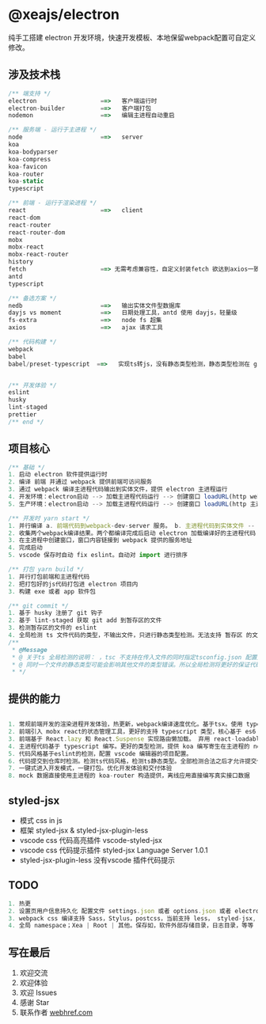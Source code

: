 # @xeajs/electron

纯手工搭建 electron 开发环境，快速开发模板、本地保留webpack配置可自定义修改。

## 涉及技术栈

``` js
/** 端支持 */
electron                  ==>   客户端运行时
electron-builder          ==>   客户端打包
nodemon                   ==>   编辑主进程自动重启

/** 服务端 - 运行于主进程 */
node                      ==>   server
koa
koa-bodyparser
koa-compress
koa-favicon
koa-router
koa-static
typescript

/** 前端 - 运行于渲染进程 */
react                     ==>   client
react-dom
react-router
react-router-dom
mobx
mobx-react
mobx-react-router
history
fetch                     ==> 无需考虑兼容性，自定义封装fetch 欲达到axios一致的使用体验
antd
typescript

/** 备选方案 */
nedb                      ==>   输出实体文件型数据库
dayjs vs moment           ==>   日期处理工具，antd 使用 dayjs，轻量级
fs-extra                  ==>   node fs 超集
axios                     ==>   ajax 请求工具

/** 代码构建 */
webpack
babel
babel/preset-typescript  ==>   实现ts转js，没有静态类型检测，静态类型检测在 git 钩子


/** 开发体验 */
eslint
husky
lint-staged
prettier
/** end */

```

## 项目核心

```js
/** 基础 */
1. 启动 electron 软件提供运行时
2. 编译 前端 并通过 webpack 提供前端可访问服务
3. 通过 webpack 编译主进程代码输出到实体文件，提供 electron 主进程运行
4. 开发环境：electron启动 --> 加载主进程代码运行 --> 创建窗口 loadURL(http webpack server) --> 显示界面
5. 生产环境：electron启动 --> 加载主进程代码运行 --> 创建窗口 loadURL(http 主进程提供server) --> 显示界面

/** 开发时 yarn start */
1. 并行编译 a. 前端代码到webpack-dev-server 服务。 b. 主进程代码到实体文件 -- dist/serve/index.js
2. 收集两个webpack编译结果。两个都编译完成后启动 electron 加载编译好的主进程代码
3. 在主进程中创建窗口，窗口内容链接到 webpack 提供的服务地址
4. 完成启动
5. vscode 保存时自动 fix eslint。自动对 import 进行排序

/** 打包 yarn build */
1. 并行打包前端和主进程代码
2. 把打包好的js代码打包进 electron 项目内
3. 构建 exe 或者 app 软件包

/** git commit */
1. 基于 husky 注册了 git 钩子
2. 基于 lint-staged 获取 git add 到暂存区的文件
3. 检测暂存区的文件的 eslint
4. 全局检测 ts 文件代码的类型，不输出文件，只进行静态类型检测。无法支持 暂存区 的文件的静态类型检测。
/**
 * @Message
 * @ 关于ts 全局检测的说明： ，tsc 不支持在传入文件的同时指定tsconfig.json 配置文件
 * @ 同时一个文件的静态类型可能会影响其他文件的类型错误。所以全局检测将更好的保证代码的类型的正确性
 * */

```

## 提供的能力

```js

1. 常规前端开发的渲染进程开发体验，热更新，webpack编译速度优化。基于tsx。使用 typescript 编写 react 代码
2. 前端引入 mobx react的状态管理工具，更好的支持 typescript 类型，核心基于 es6 proxy编写
3. 前端基于 React.lazy 和 React.Suspense 实现路由懒加载。 弃用 react-loadable。因为在某些环境下报错日志会被混淆
4. 主进程代码基于 typescript 编写。更好的类型检测，提供 koa 编写寄生在主进程的 node 服务
5. 代码风格基于eslint的检测，配置 vscode 编辑器的项目配置。
6. 代码提交到仓库时检测。检测ts代码风格，检测ts静态类型。全部检测合法之后才允许提交代码到仓库， git --no-verify 等其他人为操作 只能人为规范
7. 一键式进入开发模式，一键打包。优化开发体验和交付体验
8. mock 数据直接使用主进程的 koa-router 构造提供，离线应用直接编写真实接口数据

```

## styled-jsx

* 模式 css in js
* 框架 styled-jsx & styled-jsx-plugin-less
* vscode css 代码高亮插件 vscode-styled-jsx
* vscode css 代码提示插件 styled-jsx Language Server 1.0.1
* styled-jsx-plugin-less 没有vscode 插件代码提示

## TODO

```js
1. 热更
2. 设置页用户信息持久化 配置文件 settings.json 或者 options.json 或者 electron IndexedDB 或 Web SQL
3. webpack css 编译支持 Sass，Stylus，postcss，当前支持 less， styled-jsx, styled-jsx-less
4. 全局 namespace；Xea | Root | 其他。保存如，软件外部存储目录，日志目录，等等
```

## 写在最后

1. 欢迎交流
1. 欢迎体验
1. 欢迎 Issues
1. 感谢 Star
1. 联系作者  [webhref.com](https://www.webhref.com/)
